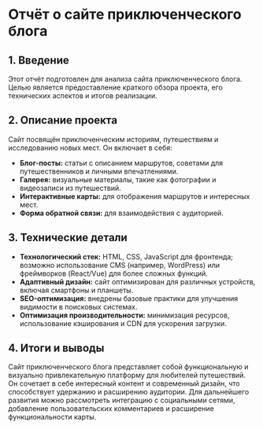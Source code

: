 # Отчёт о сайте приключенческого блога

## 1. Введение

Этот отчёт подготовлен для анализа сайта приключенческого блога. Целью является предоставление краткого обзора проекта, его технических аспектов и итогов реализации.

## 2. Описание проекта

Сайт посвящён приключенческим историям, путешествиям и исследованию новых мест. Он включает в себя:

- **Блог-посты:** статьи с описанием маршрутов, советами для путешественников и личными впечатлениями.
- **Галерея:** визуальные материалы, такие как фотографии и видеозаписи из путешествий.
- **Интерактивные карты:** для отображения маршрутов и интересных мест.
- **Форма обратной связи:** для взаимодействия с аудиторией.

## 3. Технические детали

- **Технологический стек:** HTML, CSS, JavaScript для фронтенда; возможно использование CMS (например, WordPress) или фреймворков (React/Vue) для более сложных функций.
- **Адаптивный дизайн:** сайт оптимизирован для различных устройств, включая смартфоны и планшеты.
- **SEO-оптимизация:** внедрены базовые практики для улучшения видимости в поисковых системах.
- **Оптимизация производительности:** минимизация ресурсов, использование кэширования и CDN для ускорения загрузки.

## 4. Итоги и выводы

Сайт приключенческого блога представляет собой функциональную и визуально привлекательную платформу для любителей путешествий. Он сочетает в себе интересный контент и современный дизайн, что способствует удержанию и расширению аудитории. Для дальнейшего развития можно рассмотреть интеграцию с социальными сетями, добавление пользовательских комментариев и расширение функциональности карты.

